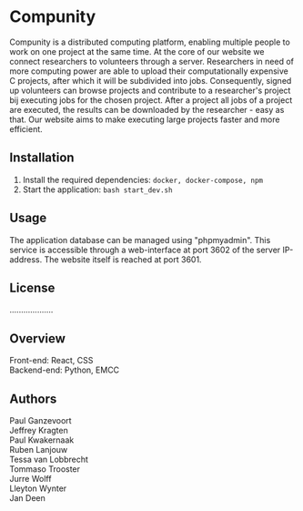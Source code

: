 # Compunity

Compunity is a distributed computing platform, enabling multiple people to work on one project at the same time. At the core of our website we connect researchers to volunteers through a server. Researchers in need of more computing power are able to upload their computationally expensive C projects, after which it will be subdivided into jobs. Consequently, signed up volunteers can browse projects and contribute to a researcher's project bij executing jobs for the chosen project. After a project all jobs of a project are executed, the results can be downloaded by the researcher - easy as that. Our website aims to make executing large projects faster and more efficient.

## Installation

1. Install the required dependencies: `docker, docker-compose, npm`
2. Start the application: `bash start_dev.sh`

## Usage
The application database can be managed using "phpmyadmin". This service is accessible through a web-interface at port
3602 of the server IP-address. The website itself is reached at port 3601. 

## License

...................

## Overview

Front-end: React, CSS  
Backend-end: Python, EMCC

## Authors
Paul Ganzevoort  
Jeffrey Kragten   
Paul Kwakernaak  
Ruben Lanjouw  
Tessa van Lobbrecht  
Tommaso Trooster  
Jurre Wolff  
Lleyton Wynter  
Jan Deen  

